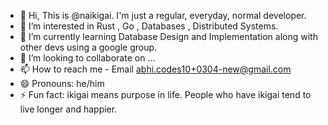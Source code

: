 - 👋 Hi, This is @naikigai. I'm just a regular, everyday, normal developer. 
- 👀 I’m interested in Rust , Go , Databases , Distributed Systems.
- 🌱 I’m currently learning Database Design and Implementation along with other devs using a google group. 
- 💞️ I’m looking to collaborate on ...
- 📫 How to reach me - Email abhi.codes10+0304-new@gmail.com
- 😄 Pronouns: he/him
- ⚡ Fun fact: ikigai means purpose in life. People who have ikigai tend to live longer and happier. 

<!---
naikigai/naikigai is a ✨ special ✨ repository because its `README.md` (this file) appears on your GitHub profile.
You can click the Preview link to take a look at your changes.
--->
